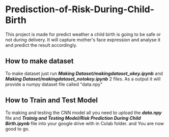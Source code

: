 # Predisction-of-Risk-During-Child-Birth
This project is made for predict weather a child birth is going to be safe or not during delivery. It will capture mother's face expression and analyse it and predict the result accordingly.

## How to make dataset
To make dataset just run ***Making Dataset/makingdataset_okey.ipynb*** and ***Making Dataset/makingdataset_notokey.ipynb*** 2 files.
As a output it will provide a numpy dataset file called "data.npy"

## How to Train and Test Model
To making and testing the CNN model all you need to upload the ***data.npy*** file and ***Trainig and Testing Model/Risk Prediction During Child Birth.ipynb*** file into your google drive with in Colab folder.
and You are now good to go.
